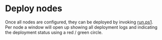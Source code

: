 # Deploy nodes

Once all nodes are configured, they can be deployed by invoking [run.ps1](../run.ps1). Per node a window will open up showing all deployment logs and indicating the deployment status using a red / green circle.